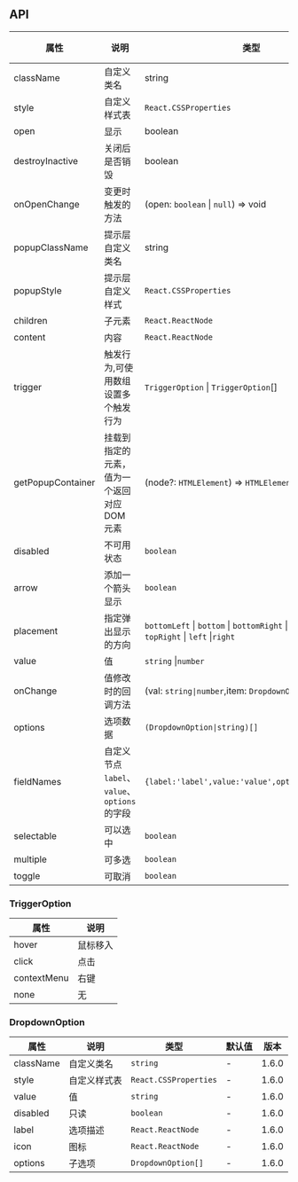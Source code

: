 ## API

| 属性              | 说明                                          | 类型                                                                                              | 默认值 | 版本  |
| ----------------- | --------------------------------------------- | ------------------------------------------------------------------------------------------------- | ------ | ----- |
| className         | 自定义类名                                    | string                                                                                            | -      | 1.6.0 |
| style             | 自定义样式表                                  | `React.CSSProperties`                                                                             | -      | 1.6.0 |
| open              | 显示                                          | boolean                                                                                           | -      | 1.6.0 |
| destroyInactive   | 关闭后是否销毁                                | boolean                                                                                           | -      | 1.6.0 |
| onOpenChange      | 变更时触发的方法                              | (open: `boolean` \| `null`) => void                                                               | -      | 1.6.0 |
| popupClassName    | 提示层自定义类名                              | string                                                                                            | -      | 1.6.0 |
| popupStyle        | 提示层自定义样式                              | `React.CSSProperties`                                                                             | -      | 1.6.0 |
| children          | 子元素                                        | `React.ReactNode`                                                                                 | -      | 1.6.0 |
| content           | 内容                                          | `React.ReactNode`                                                                                 | -      | 1.6.0 |
| trigger           | 触发行为,可使用数组设置多个触发行为           | `TriggerOption` \| `TriggerOption`[]                                                              | -      | 1.6.0 |
| getPopupContainer | 挂载到指定的元素，值为一个返回对应 DOM 元素   | (node?: `HTMLElement`) => `HTMLElement`                                                           | -      | 1.6.0 |
| disabled          | 不可用状态                                    | `boolean`                                                                                         | -      | 1.6.0 |
| arrow             | 添加一个箭头显示                              | `boolean`                                                                                         | -      | 1.6.0 |
| placement         | 指定弹出显示的方向                            | `bottomLeft` \| `bottom` \| `bottomRight` \| `topLeft` \| `top` \| `topRight` \| `left` \|`right` | `left` | 1.6.0 |
| value             | 值                                            | `string` \|`number`                                                                               | -      | 1.6.0 |
| onChange          | 值修改时的回调方法                            | (val: `string\|number`,item: `DropdownOption`) => void                                            | -      | 1.6.0 |
| options           | 选项数据                                      | `(DropdownOption\|string)[]`                                                                      | `[]`   | 1.6.0 |
| fieldNames        | 自定义节点 `label`、`value`、`options` 的字段 | `{label:'label',value:'value',options:'options'}`                                                 | -      | 1.6.0 |
| selectable        | 可以选中                                      | `boolean`                                                                                         | -      | 1.6.0 |
| multiple          | 可多选                                        | `boolean`                                                                                         | -      | 1.7.1 |
| toggle            | 可取消                                        | `boolean`                                                                                         | -      | 1.7.1 |

### TriggerOption

| 属性        | 说明     |
| ----------- | -------- |
| hover       | 鼠标移入 |
| click       | 点击     |
| contextMenu | 右键     |
| none        | 无       |

### DropdownOption

| 属性      | 说明         | 类型                  | 默认值 | 版本  |
| --------- | ------------ | --------------------- | ------ | ----- |
| className | 自定义类名   | `string`              | -      | 1.6.0 |
| style     | 自定义样式表 | `React.CSSProperties` | -      | 1.6.0 |
| value     | 值           | `string`              | -      | 1.6.0 |
| disabled  | 只读         | `boolean`             | -      | 1.6.0 |
| label     | 选项描述     | `React.ReactNode`     | -      | 1.6.0 |
| icon      | 图标         | `React.ReactNode`     | -      | 1.6.0 |
| options   | 子选项       | `DropdownOption[]`    | -      | 1.6.0 |
